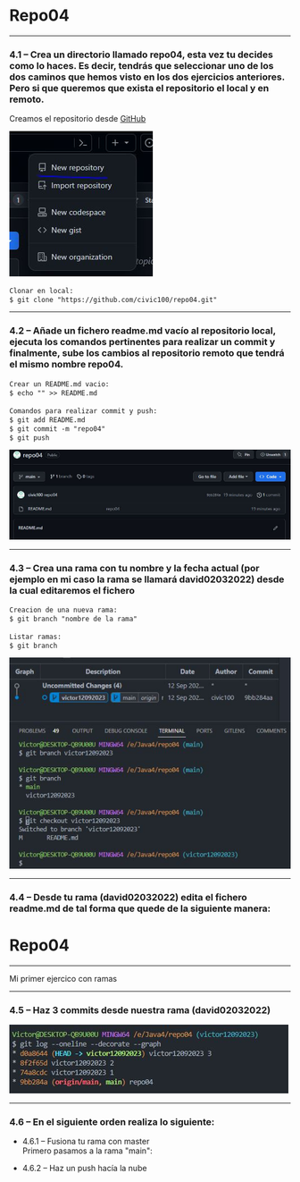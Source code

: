 # Repo04 #
***
### 4.1 – Crea un directorio llamado repo04, esta vez tu decides como lo haces. Es decir, tendrás que seleccionar uno de los dos caminos que hemos visto en los dos ejercicios anteriores. Pero si que queremos que exista el repositorio el local y en remoto. ###

Creamos el repositorio desde [GitHub](https://github.com/ "https://github.com")

![❌ Error ❌](./img/Captura1.JPG "New repository")

    Clonar en local:
    $ git clone "https://github.com/civic100/repo04.git"

***

### 4.2 – Añade un fichero readme.md vacío al repositorio local, ejecuta los comandos pertinentes para realizar un commit y finalmente, sube los cambios al repositorio remoto que tendrá el mismo nombre repo04.

    Crear un README.md vacio:  
    $ echo "" >> README.md
    
    Comandos para realizar commit y push:
    $ git add README.md
    $ git commit -m "repo04"
    $ git push  

![❌ Error ❌](./img/Captura2.JPG "New repository")
***

### 4.3 – Crea una rama con tu nombre y la fecha actual (por ejemplo en mi caso la rama se llamará david02032022) desde la cual editaremos el fichero

    Creacion de una nueva rama:
    $ git branch "nombre de la rama"

    Listar ramas:
    $ git branch

![❌ Error ❌](./img/Captura3.JPG "New repository")

***

### 4.4 – Desde tu rama (david02032022) edita el fichero readme.md de tal forma que quede de la siguiente manera:

# Repo04 
***
Mi primer ejercico con ramas

***
### 4.5 – Haz 3 commits desde nuestra rama (david02032022)
![❌ Error ❌](./img/Captura4.JPG "New repository")

***

### 4.6 – En el siguiente orden realiza lo siguiente:
*  4.6.1 – Fusiona tu rama con master   
    Primero pasamos a la rama "main":
    

*  4.6.2 – Haz un push hacía la nube